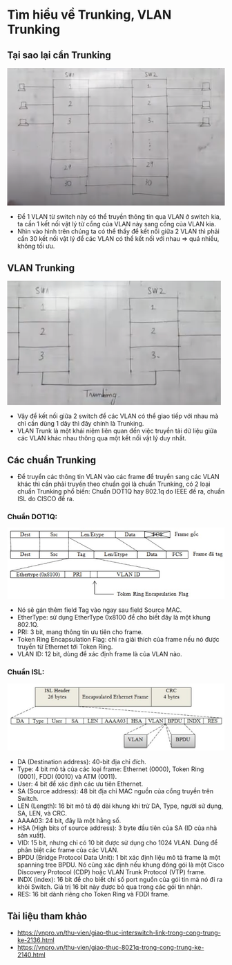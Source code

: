 # Tìm hiểu về Trunking, VLAN Trunking

## Tại sao lại cần Trunking

![Trunking](../images/trunking.png)

- Để 1 VLAN từ switch này có thể truyền thông tin qua VLAN ở switch kia, ta cần 1 kết nối vật lý từ cổng của VLAN này sang cổng của VLAN kia.
- Nhìn vào hình trên chúng ta có thể thấy để kết nối giữa 2 VLAN thì phải cần 30 kết nối vật lý để các VLAN có thể kết nối với nhau => quá nhiều, không tối ưu.

## VLAN Trunking

![Trunking](../images/trunking1.png)

- Vậy để kết nối giữa 2 switch để các VLAN có thể giao tiếp với nhau mà chỉ cần dùng 1 dây thì đây chính là Trunking.
- VLAN Trunk là một khái niệm liên quan đến việc truyền tải dữ liệu giữa các VLAN khác nhau thông qua một kết nối vật lý duy nhất.

## Các chuẩn Trunking

- Để truyền các thông tin VLAN vào các frame để truyền sang các VLAN khác thì cần phải truyền theo chuẩn gọi là chuẩn Trunking, có 2 loại chuẩn Trunking phổ biến: Chuẩn DOT1Q hay 802.1q do IEEE đề ra, chuẩn ISL do CISCO đề ra.

### Chuẩn DOT1Q:

![Trunking](../images/trunking2.png)

- Nó sẽ gán thêm field Tag vào ngay sau field Source MAC.
- EtherType: sử dụng EtherType 0x8100 để cho biết đây là một khung 802.1Q.
- PRI: 3 bit, mang thông tin ưu tiên cho frame.
- Token Ring Encapsulation Flag: chỉ ra giải thích của frame nếu nó được truyền từ Ethernet tới Token Ring.
- VLAN ID: 12 bit, dùng để xác định frame là của VLAN nào.

### Chuẩn ISL:

![Trunking](../images/trunking3.png)
- DA (Destination address): 40-bit địa chỉ đích.
- Type: 4 bit mô tả của các loại frame: Ethernet (0000), Token Ring (0001), FDDI (0010) và ATM (0011). 
- User: 4 bit để xác định các ưu tiên Ethernet.
- SA (Source address): 48 bit địa chỉ MAC nguồn của cổng truyền trên Switch.
- LEN (Length): 16 bit mô tả độ dài khung khi trừ DA, Type, người sử dụng, SA, LEN, và CRC.
- AAAA03: 24 bit, đây là một hằng số.
- HSA (High bits of source address): 3 byte đầu tiên của SA (ID của nhà sản xuất).
- VID: 15 bit, nhưng chỉ có 10 bit được sử dụng cho 1024 VLAN. Dùng để phân biệt các frame của các VLAN.
- BPDU (Bridge Protocol Data Unit): 1 bit xác định liệu mô tả frame là một spanning tree BPDU. Nó cũng xác định nếu khung đóng gói là một Cisco Discovery Protocol (CDP) hoặc VLAN Trunk Protocol (VTP) frame.
- INDX (index): 16 bit để cho biết chỉ số port nguồn của gói tin mà nó đi ra khỏi Switch. Giá trị 16 bit này được bỏ qua trong các gói tin nhận.
- RES: 16 bit dành riêng cho Token Ring và FDDI frame.


## Tài liệu tham khảo

- https://vnpro.vn/thu-vien/giao-thuc-interswitch-link-trong-cong-trung-ke-2136.html
- https://vnpro.vn/thu-vien/giao-thuc-8021q-trong-cong-trung-ke-2140.html
